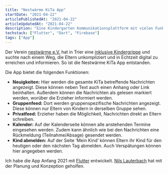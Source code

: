 ```yaml
---
title: "Nestwärme KiTa App"
startDate: "2021-04-22"
articlePublishedAt: "2021-04-22"
articleUpdatedAt: "2021-04-22"
description: "Eine Kindergarten Kommunikationsplattform mit vielen Funktionen, um Eltern und Erziehern zu helfen, einfach und in Echtzeit in Verbindung zu bleiben."
techstack: ["Flutter", "Dart", "Firebase"]
tags: ["App"]
---
```


Der Verein [nestwärme e.V.](https://nestwaerme.de/) hat in Trier eine [inklusive Kindergrippe](https://nestwaerme.de/familien/inklusive-kinderkrippe/) und suchte nach einem Weg, die Eltern unkompliziert und in Echtzeit digital zu erreichen und informieren. So ist die Nestwärme KiTa App entstanden.

Die App bietet die folgenden Funktionen:

- **Neuigkeiten:** Hier werden die gesamte KiTa betreffende Nachrichten angezeigt. Diese können neben Text auch einen Anhang oder Link beinhalten. Außerdem können die Nachrichten als gelesen markiert werden, worüber die Erzieher informiert werden.
- **Gruppenfeed:** Dort werden gruppenspezifische Nachrichten angezeigt. Diese können nur Eltern von Kindern in derselben Gruppe sehen.
- **Privatfeed:** Erzieher haben die Möglichkeit, Nachrichten direkt an Eltern schreiben.
- **Kalender:** Auf der Kalenderseite können alle anstehenden Termine eingesehen werden. Zudem kann ähnlich wie bei den Nachrichten eine Rückmeldung (Teilnahme/Absage) gesendet werden.
- **Kind abmelden:** Auf der Seite ‘Mein Kind’ können Eltern ihr Kind für den heutigen oder den nächsten Tag abmelden. Auch Verspätungen können hier angegeben werden.

Ich habe die App Anfang 2021 mit [Flutter](https://flutter.dev) entwickelt. [Nils Lauterbach](https://nils-lauterbach.de/) hat mit der Planung und Konzeption geholfen.
